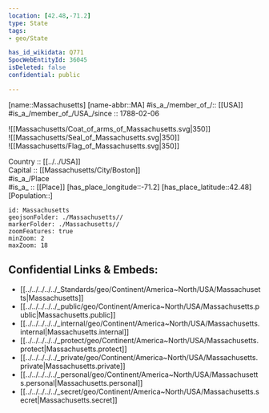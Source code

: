 ```yaml
---
location: [42.48,-71.2] 
type: State
tags:
- geo/State

has_id_wikidata: Q771 
SpocWebEntityId: 36045
isDeleted: false
confidential: public

---
```

[name::Massachusetts] 
[name-abbr::MA] 
#is_a_/member_of_/:: [[USA]]
#is_a_/member_of_/USA_/since :: 1788-02-06  

![[Massachusetts/Coat_of_arms_of_Massachusetts.svg|350]]  
![[Massachusetts/Seal_of_Massachusetts.svg|350]]  
![[Massachusetts/Flag_of_Massachusetts.svg|350]]  

Country :: [[../../USA]]  
Capital :: [[Massachusetts/City/Boston]]  
#is_a_/Place  
#is_a_ :: [[Place]] 
[has_place_longitude::-71.2] 
[has_place_latitude::42.48] 
[Population::] 



```leaflet
id: Massachusetts
geojsonFolder: ./Massachusetts//
markerFolder: ./Massachusetts//
zoomFeatures: true 
minZoom: 2 
maxZoom: 18
```


## Confidential Links & Embeds: 
- [[../../../../../_Standards/geo/Continent/America~North/USA/Massachusetts|Massachusetts]] 
- [[../../../../../_public/geo/Continent/America~North/USA/Massachusetts.public|Massachusetts.public]] 
- [[../../../../../_internal/geo/Continent/America~North/USA/Massachusetts.internal|Massachusetts.internal]] 
- [[../../../../../_protect/geo/Continent/America~North/USA/Massachusetts.protect|Massachusetts.protect]] 
- [[../../../../../_private/geo/Continent/America~North/USA/Massachusetts.private|Massachusetts.private]] 
- [[../../../../../_personal/geo/Continent/America~North/USA/Massachusetts.personal|Massachusetts.personal]] 
- [[../../../../../_secret/geo/Continent/America~North/USA/Massachusetts.secret|Massachusetts.secret]] 

